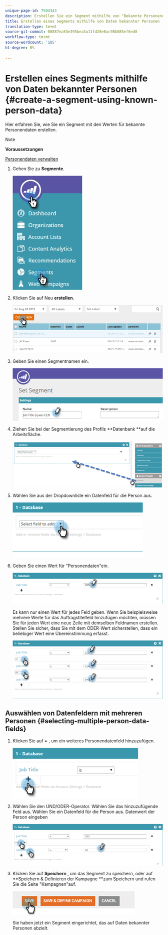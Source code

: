 ```yaml
---
unique-page-id: 7504343
description: Erstellen Sie ein Segment mithilfe von "Bekannte Personendaten - Marketing-Dokumente - Produktdokumentation"
title: Erstellen eines Segments mithilfe von Daten bekannter Personen
translation-type: tm+mt
source-git-commit: 00887ea53e395bea3a11fd28e0ac98b085ef6ed8
workflow-type: tm+mt
source-wordcount: '185'
ht-degree: 0%

---
```



# Erstellen eines Segments mithilfe von Daten bekannter Personen {#create-a-segment-using-known-person-data}

Hier erfahren Sie, wie Sie ein Segment mit den Werten für bekannte Personendaten erstellen.

>[!NOTE]
>
>**Voraussetzungen**
>
>[Personendaten verwalten](manage-person-data.md)

1. Gehen Sie zu **Segmente**.

   ![](assets/new-dropdown-segments-hand-2.jpg)

1. Klicken Sie auf Neu **erstellen**.

   ![](assets/image2015-8-28-13-3a19-3a59.png)

1. Geben Sie einen Segmentnamen ein.

   ![](assets/image2015-8-28-13-3a2-3a59.png)

1. Ziehen Sie bei der Segmentierung des Profils **Datenbank **auf die Arbeitsfläche.

   ![](assets/four-1.png)

1. Wählen Sie aus der Dropdownliste ein Datenfeld für die Person aus.

   ![](assets/five-1.png)

1. Geben Sie einen Wert für &quot;Personendaten&quot;ein.

   ![](assets/six.png)

   Es kann nur einen Wert für jedes Feld geben. Wenn Sie beispielsweise mehrere Werte für das Auftragstitelfeld hinzufügen möchten, müssen Sie für jeden Wert eine neue Zeile mit demselben Feldnamen erstellen. Stellen Sie sicher, dass Sie mit dem ODER-Wert sicherstellen, dass ein beliebiger Wert eine Übereinstimmung erfasst.

   ![](assets/seven-1.png)

## Auswählen von Datenfeldern mit mehreren Personen {#selecting-multiple-person-data-fields}

1. Klicken Sie auf **+** , um ein weiteres Personendatenfeld hinzuzufügen.

   ![](assets/eight.png)

1. Wählen Sie den UND/ODER-Operator. Wählen Sie das hinzuzufügende Feld aus. Wählen Sie ein Datenfeld für die Person aus. Datenwert der Person eingeben

   ![](assets/nine.png)

1. Klicken Sie auf **Speichern** , um das Segment zu speichern, oder auf **Speichern &amp; Definieren der Kampagne **zum Speichern und rufen Sie die Seite &quot;Kampagnen&quot;auf.

   ![](assets/image2014-11-19-19-3a48-3a20-1.png)

   Sie haben jetzt ein Segment eingerichtet, das auf Daten bekannter Personen abzielt.

